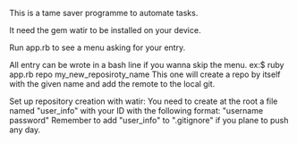 This is a tame saver programme to automate tasks.

It need the gem watir to be installed on your device.

Run app.rb to see a menu asking for your entry.

All entry can be wrote in a bash line if you wanna skip the menu.
ex:$ ruby app.rb repo my_new_reposiroty_name
This one will create a repo by itself with the given name and add the remote to the local git.

Set up repository creation with watir:
You need to create at the root a file named "user_info" with your ID with the following format: "username password"
Remember to add "user_info" to ".gitignore" if you plane to push any day.

